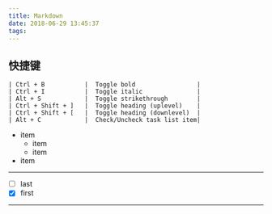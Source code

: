```yaml
---
title: Markdown
date: 2018-06-29 13:45:37
tags:
---
```

## 快捷键
    | Ctrl + B           |	Toggle bold                 |
    | Ctrl + I           |	Toggle italic               |
    | Alt + S            |	Toggle strikethrough        |
    | Ctrl + Shift + ]   |	Toggle heading (uplevel)    |
    | Ctrl + Shift + [   |	Toggle heading (downlevel)  |
    | Alt + C            |	Check/Uncheck task list item|

- item
  - item
  - item
- item
---
- [ ] last
- [x] first
---
